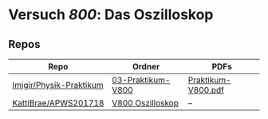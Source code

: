 # Versuch *800*: Das Oszilloskop

## Repos

|                           Repo                           |                                            Ordner                                            |                                                                             PDFs                                                                             |
|----------------------------------------------------------|----------------------------------------------------------------------------------------------|--------------------------------------------------------------------------------------------------------------------------------------------------------------|
|[Imigir/Physik-Praktikum](../repo/Imigir/Physik-Praktikum)|[03-Praktikum-V800](https://github.com/Imigir/Physik-Praktikum/tree/master/03-Praktikum-V800) |[Praktikum-V800.pdf](https://docs.google.com/viewer?url=https://raw.githubusercontent.com/Imigir/Physik-Praktikum/master/03-Praktikum-V800/Praktikum-V800.pdf)|
|[KattiBrae/APWS201718](../repo/KattiBrae/APWS201718)      |[V800 Oszilloskop](https://github.com/KattiBrae/APWS201718/tree/master/AP1/V800%20Oszilloskop)|–                                                                                                                                                             |
